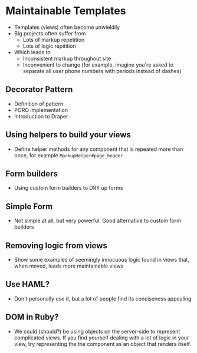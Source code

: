 # Maintainable Templates

* Templates (views) often become unwieldily
* Big projects often suffer from
  * Lots of markup repetition
  * Lots of logic repitition
* Which leads to
  * Inconsistent markup throughout site
  * Inconvenient to change (for example, imagine you're asked to separate all
    user phone numbers with periods instead of dashes)

## Decorator Pattern

* Definition of pattern
* PORO implementation
* Introduction to Draper

## Using helpers to build your views

* Define helper methods for any component that is repeated more than once, for
  example `MarkupHelper#page_header`

## Form builders

* Using custom form builders to DRY up forms

## Simple Form

* Not simple at all, but very powerful. Good alternative to custom form builders

## Removing logic from views

* Show some examples of seemingly innocuous logic found in views that, when
  moved, leads more maintainable views

## Use HAML?

* Don't personally use it, but a lot of people find its conciseness appealing

## DOM in Ruby?

* We could (should?) be using objects on the server-side to represent
  complicated views. If you find yourself dealing with a lot of logic in your
  view, try representing the the component as an object that renders itself.
